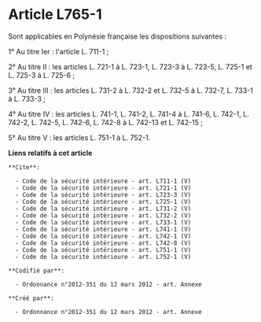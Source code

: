 # Article L765-1

Sont applicables en Polynésie française les dispositions suivantes : 

1° Au titre Ier : l'article L. 711-1 ; 

2° Au titre II : les articles L. 721-1 à L. 723-1, L. 723-3 à L. 723-5, L. 725-1 et L. 725-3 à L. 725-6 ; 

3° Au titre III : les articles L. 731-2 à L. 732-2 et L. 732-5 à L. 732-7, L. 733-1 à L. 733-3 ; 

4° Au titre IV : les articles L. 741-1, L. 741-2, L. 741-4 à L. 741-6, L. 742-1, L. 742-2, L. 742-5, L. 742-6, L. 742-8 à L.
742-13 et L. 742-15 ; 

5° Au titre V : les articles L. 751-1 à L. 752-1.

**Liens relatifs à cet article**

	**Cite**:

	  - Code de la sécurité intérieure - art. L711-1 (V)
	  - Code de la sécurité intérieure - art. L721-1 (V)
	  - Code de la sécurité intérieure - art. L723-3 (V)
	  - Code de la sécurité intérieure - art. L725-1 (V)
	  - Code de la sécurité intérieure - art. L731-2 (V)
	  - Code de la sécurité intérieure - art. L732-2 (V)
	  - Code de la sécurité intérieure - art. L733-1 (V)
	  - Code de la sécurité intérieure - art. L741-1 (V)
	  - Code de la sécurité intérieure - art. L742-1 (V)
	  - Code de la sécurité intérieure - art. L742-8 (V)
	  - Code de la sécurité intérieure - art. L751-1 (V)
	  - Code de la sécurité intérieure - art. L752-1 (V)

	**Codifié par**:

	  - Ordonnance n°2012-351 du 12 mars 2012 - art. Annexe

	**Créé par**:

	  - Ordonnance n°2012-351 du 12 mars 2012 - art. Annexe
